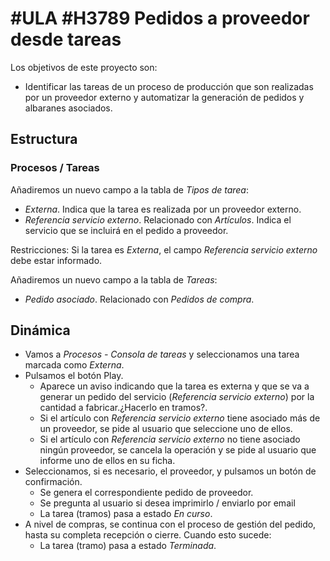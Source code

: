 # #ULA #H3789 Pedidos a proveedor desde tareas

Los objetivos de este proyecto son:
+ Identificar las tareas de un proceso de producción que son realizadas por un proveedor externo y automatizar la generación de pedidos y albaranes asociados.

## Estructura

### Procesos / Tareas
Añadiremos un nuevo campo a la tabla de _Tipos de tarea_:
+ _Externa_. Indica que la tarea es realizada por un proveedor externo.
+ _Referencia servicio externo_. Relacionado con _Artículos_. Indica el servicio que se incluirá en el pedido a proveedor.

Restricciones: Si la tarea es _Externa_, el campo _Referencia servicio externo_ debe estar informado.

Añadiremos un nuevo campo a la tabla de _Tareas_:
+ _Pedido asociado_. Relacionado con _Pedidos de compra_.

## Dinámica
+ Vamos a _Procesos - Consola de tareas_ y seleccionamos una tarea marcada como _Externa_.
+ Pulsamos el botón Play.
    + Aparece un aviso indicando que la tarea es externa y que se va a generar un pedido del servicio (_Referencia servicio externo_) por la cantidad a fabricar.¿Hacerlo en tramos?.
    + Si el artículo con _Referencia servicio externo_ tiene asociado más de un proveedor, se pide al usuario que seleccione uno de ellos.
    + Si el artículo con _Referencia servicio externo_ no tiene asociado ningún proveedor, se cancela la operación y se pide al usuario que informe uno de ellos en su ficha.
+ Seleccionamos, si es necesario, el proveedor, y pulsamos un botón de confirmación.
    + Se genera el correspondiente pedido de proveedor.
    + Se pregunta al usuario si desea imprimirlo / enviarlo por email
    + La tarea (tramos) pasa a estado _En curso_.
+ A nivel de compras, se continua con el proceso de gestión del pedido, hasta su completa recepción o cierre. Cuando esto sucede:
    + La tarea (tramo) pasa a estado _Terminada_.
